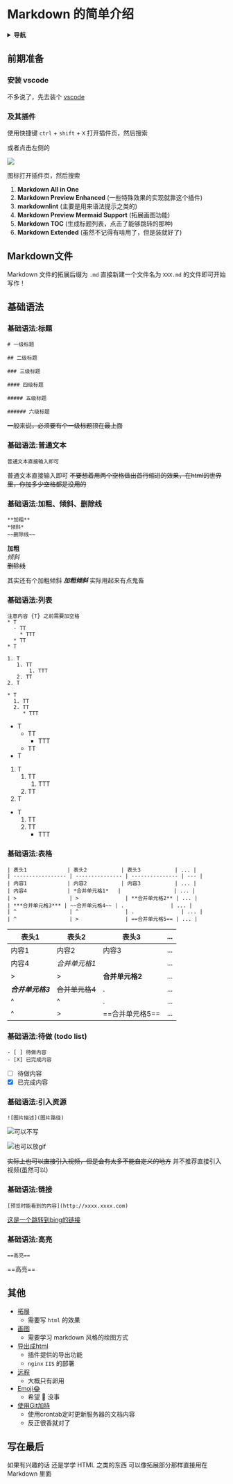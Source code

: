 <!--
 * @Author: CollapseNav
 * @Date: 2020-06-05 20:02:09
 * @LastEditors: CollapseNav
 * @LastEditTime: 2020-07-22 18:31:48
 * @Description: 
-->

# Markdown 的简单介绍

<details>
  <summary><b>导航</b></summary>
<!-- @import "[TOC]" {cmd="toc" depthFrom=1 depthTo=6 orderedList=false} -->

<!-- code_chunk_output -->

- [Markdown 的简单介绍](#markdown-的简单介绍)
  - [前期准备](#前期准备)
    - [安装 vscode](#安装-vscode)
    - [及其插件](#及其插件)
  - [Markdown文件](#markdown文件)
  - [基础语法](#基础语法)
    - [基础语法:标题](#基础语法标题)
    - [基础语法:普通文本](#基础语法普通文本)
    - [基础语法:加粗、倾斜、删除线](#基础语法加粗-倾斜-删除线)
    - [基础语法:列表](#基础语法列表)
    - [基础语法:表格](#基础语法表格)
    - [基础语法:待做 (todo list)](#基础语法待做-todo-list)
    - [基础语法:引入资源](#基础语法引入资源)
    - [基础语法:链接](#基础语法链接)
    - [基础语法:高亮](#基础语法高亮)
  - [其他](#其他)
  - [写在最后](#写在最后)

<!-- /code_chunk_output -->
</details>

## 前期准备

### 安装 vscode

不多说了，先去装个 [vscode](https://code.visualstudio.com/)

### 及其插件

使用快捷键 `ctrl` + `shift` + `X` 打开插件页，然后搜索

或者点击左侧的

![](./src/left.png)

图标打开插件页，然后搜索

1. **Markdown All in One**
2. **Markdown Preview Enhanced** (一些特殊效果的实现就靠这个插件)
3. **markdownlint** (主要是用来语法提示之类的)
4. **Markdown Preview Mermaid Support** (拓展画图功能)
5. **Markdown TOC** (生成标题列表，点击了能够跳转的那种)
6. **Markdown Extended** (虽然不记得有啥用了，但是装就好了)

## Markdown文件

Markdown 文件的拓展后缀为 `.md`
直接新建一个文件名为 `XXX.md` 的文件即可开始写作！

## 基础语法

### 基础语法:标题

```text
# 一级标题

## 二级标题

### 三级标题

#### 四级标题

##### 五级标题

###### 六级标题

```

~~一般来说，必须要有个一级标题顶在最上面~~

### 基础语法:普通文本

```text
普通文本直接输入即可
```

普通文本直接输入即可
~~不要想着用两个空格做出首行缩进的效果，在html的世界里，你加多少空格都是没用的~~

### 基础语法:加粗、倾斜、删除线

```text
**加粗**
*倾斜*
~~删除线~~
```

**加粗**   
*倾斜*   
~~删除线~~

其实还有个加粗倾斜
***加粗倾斜***
实际用起来有点鬼畜

### 基础语法:列表

```text
注意内容 {T} 之前需要加空格
* T
  - TT
    * TTT
  * TT
* T

1. T
   1. TT
       1. TTT
   2. TT
2. T

* T
  1. TT
  2. TT
     * TTT
```

* T
  - TT
    * TTT
  * TT
* T

1. T
   1. TT
       1. TTT
   2. TT
2. T

* T
  1. TT
  2. TT
     * TTT

### 基础语法:表格

```text
| 表头1             | 表头2           | 表头3           | ... |
| ----------------- | --------------- | --------------- | --- |
| 内容1             | 内容2           | 内容3           | ... |
| 内容4             | *合并单元格1*   |                 | ... |
| >                 | >               | **合并单元格2** | ... |
| ***合并单元格3*** | ~~合并单元格4~~ | .               | ... |
| ^                 | ^               | .               | ... |
| ^                 | >               | ==合并单元格5== | ... |
```

| 表头1             | 表头2           | 表头3           | ... |
| ----------------- | --------------- | --------------- | --- |
| 内容1             | 内容2           | 内容3           | ... |
| 内容4             | *合并单元格1*   |                 | ... |
| >                 | >               | **合并单元格2** | ... |
| ***合并单元格3*** | ~~合并单元格4~~ | .               | ... |
| ^                 | ^               | .               | ... |
| ^                 | >               | ==合并单元格5== | ... |

### 基础语法:待做 (todo list)

```text
- [ ] 待做内容
- [X] 已完成内容
```

- [ ] 待做内容
- [X] 已完成内容

### 基础语法:引入资源

```text
![图片描述](图片路径)
```

![可以不写](./src/srcJpg.jpg)

![也可以放gif](./src/srcGif.gif)

~~实际上也可以直接引入视频，但是会有太多不能自定义的地方~~
并不推荐直接引入视频(虽然可以)

### 基础语法:链接

```text
[预览时能看到的内容](http://xxxx.xxxx.com)
```

[这是一个跳转到bing的链接](http://cn.bing.com)

### 基础语法:高亮

```text
==高亮==
```

==高亮==

## 其他

* [拓展](./ext.html)
  * 需要写 `html` 的效果
* [画图](./huatu.html)
  * 需要学习 markdown 风格的绘图方式
* [导出成html](./exportHtml.html)
  * 插件提供的导出功能
  * `nginx` `IIS` 的部署
* [远程](./remote.html)
  * 大概只有卵用
* [Emoji😂](./emoji.html)
  * 希望 🙏 没事
* [使用Git加持](./usegit.html)
  * 使用crontab定时更新服务器的文档内容
  * 反正很香就对了

## 写在最后

如果有兴趣的话
还是学学 HTML 之类的东西
可以像拓展部分那样直接用在 Markdown 里面
